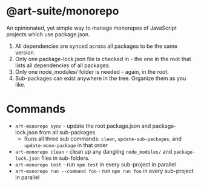 # @art-suite/monorepo

An opinionated, yet simple way to manage monorepos of JavaScript projects which use package.json.

1. All dependencies are synced across all packages to be the same version.
1. Only one package-lock.json file is checked in - the one in the root that lists all dependencies of all packages.
1. Only one node_modules/ folder is needed - again, in the root.
1. Sub-packages can exist anywhere in the tree. Organize them as you like.

# Commands

- `art-monorepo sync` - update the root package.json and package-lock.json
  from all sub-packages
  - Runs all three sub commands: `clean`, `update-sub-packages`, and `update-mono-package` in that order
- `art-monorepo clean` - clean up any dangling `node_modules/` and `package-lock.json` files in sub-folders.
- `art-monorepo test` - run `npm test` in every sub-project in parallel
- `art-monorepo run --command foo` - run `npm run foo` in every sub-project in parallel
